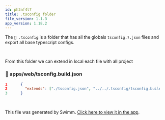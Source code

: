 ```yaml
---
id: ph2nf4l7
title: .tsconfig folder
file_version: 1.1.3
app_version: 1.18.2
---
```


The `📄 .tsconfig` is a folder that has all the globals `tsconfig.?.json` files and export all base typescript configs.<br/>

<br/>

From this folder we can extend in local each file with all project

<!-- NOTE-swimm-snippet: the lines below link your snippet to Swimm -->

### 📄 apps/web/tsconfig.build.json

```json
1      {
2        "extends": ["./tsconfig.json", "../../.tsconfig/tsconfig.build.json"]
3      }
```

<br/>

This file was generated by Swimm. [Click here to view it in the app](https://app.swimm.io/repos/Z2l0aHViJTNBJTNBc2Vzc2lvbi10cmFja2luZyUzQSUzQUFNYXJjb3NDYXN0ZWxv/docs/ph2nf4l7).
